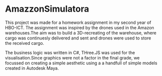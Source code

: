 # AmazzonSimulatora

This project was made for a homework assignment in my second year of HBO-ICT. The assignment was inspired by the drones used in the Amazon warehouses.The aim was to build a 3D-recreating of the warehouse, where cargo was continuesly delivered and sent and drones were used to store the received cargo.

The business logic was written in C#, THree.JS was used for the visualisation.Since graphics were not a factor in the final grade, we focussed on creating a simple aesthetic using a a handfull of simple models created in Autodesk Maya.
